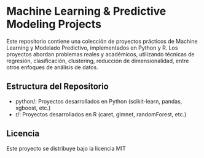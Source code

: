# Machine Learning & Predictive Modeling Projects

Este repositorio contiene una colección de proyectos prácticos de Machine Learning y Modelado Predictivo, implementados en Python y R. Los proyectos abordan problemas reales y académicos, utilizando técnicas de regresión, clasificación, clustering, reducción de dimensionalidad, entre otros enfoques de análisis de datos.

## Estructura del Repositorio

- python/: Proyectos desarrollados en Python (scikit-learn, pandas, xgboost, etc.)
- r/: Proyectos desarrollados en R (caret, glmnet, randomForest, etc.)

## Licencia

Este proyecto se distribuye bajo la licencia MIT
